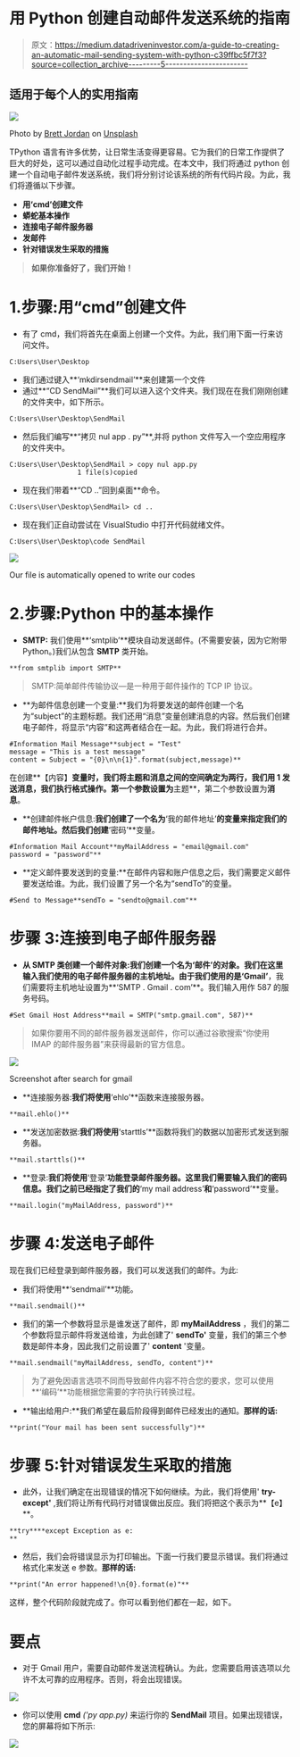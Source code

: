 # 用 Python 创建自动邮件发送系统的指南

> 原文：<https://medium.datadriveninvestor.com/a-guide-to-creating-an-automatic-mail-sending-system-with-python-c39ffbc5f7f3?source=collection_archive---------5----------------------->

## 适用于每个人的实用指南

![](img/16c4d3f7f72ff26f9bb135d56dd52d40.png)

Photo by [Brett Jordan](https://unsplash.com/@brett_jordan?utm_source=medium&utm_medium=referral) on [Unsplash](https://unsplash.com?utm_source=medium&utm_medium=referral)

TPython 语言有许多优势，让日常生活变得更容易。它为我们的日常工作提供了巨大的好处，这可以通过自动化过程手动完成。在本文中，我们将通过 python 创建一个自动电子邮件发送系统，我们将分别讨论该系统的所有代码片段。为此，我们将遵循以下步骤。

*   **用‘cmd’创建文件**
*   **蟒蛇基本操作**
*   **连接电子邮件服务器**
*   **发邮件**
*   **针对错误发生采取的措施**

> **如果你准备好了，我们开始！**

# 1.步骤:**用“cmd”创建文件**

*   有了 cmd，我们将首先在桌面上创建一个文件。为此，我们用下面一行来访问文件。

```
C:Users\User\Desktop
```

*   我们通过键入**‘mkdirsendmail’**来创建第一个文件
*   通过**“CD SendMail”**我们可以进入这个文件夹。我们现在在我们刚刚创建的文件夹中，如下所示。

```
C:Users\User\Desktop\SendMail
```

*   然后我们编写**“拷贝 nul app . py”**,并将 python 文件写入一个空应用程序的文件夹中。

```
C:Users\User\Desktop\SendMail > copy nul app.py
                 1 file(s)copied
```

*   现在我们带着**“CD ..”回到桌面**命令。

```
C:Users\User\Desktop\SendMail> cd ..
```

*   现在我们正自动尝试在 VisualStudio 中打开代码就绪文件。

```
C:Users\User\Desktop\code SendMail
```

![](img/6b510bb181c8815afcd09583ce57091a.png)

Our file is automatically opened to write our codes

# 2.步骤:Python 中的基本操作

*   **SMTP:** 我们使用**‘smtplib’**模块自动发送邮件。(不需要安装，因为它附带 Python。)我们从包含 **SMTP** 类开始。

```
**from smtplib import SMTP**
```

> SMTP:简单邮件传输协议—是一种用于邮件操作的 TCP IP 协议。

*   **为邮件信息创建一个变量:**我们为将要发送的邮件创建一个名为“subject”的主题标题。我们还用“消息”变量创建消息的内容。然后我们创建电子邮件，将显示“内容”和这两者结合在一起。为此，我们将进行合并。

```
#Information Mail Message**subject = "Test"
message = "This is a test message"
content = Subject = "{0}\n\n{1}".format(subject,message)**
```

在创建**【内容】**变量时，我们将主题和消息之间的空间确定为两行，我们用 **1** 发送消息，我们执行格式操作。第一个参数设置为**主题**，第二个参数设置为**消息**。

*   **创建邮件帐户信息:**我们创建了一个名为**‘我的邮件地址’**的变量来指定我们的邮件地址。然后我们创建**‘密码’**变量。

```
#Information Mail Account**myMailAddress = "email@gmail.com"
password = "password"**
```

*   **定义邮件要发送到的变量:**在邮件内容和账户信息之后，我们需要定义邮件要发送给谁。为此，我们设置了另一个名为“sendTo”的变量。

```
#Send to Message**sendTo = "sendto@gmail.com"**
```

# 步骤 3:连接到电子邮件服务器

*   **从 SMTP 类创建一个邮件对象:**我们创建一个名为**‘邮件’**的对象。我们在这里输入我们使用的电子邮件服务器的主机地址。由于我们使用的是**‘Gmail’**，我们需要将主机地址设置为**‘SMTP . Gmail . com’**。我们输入用作 587 的服务号码。

```
#Set Gmail Host Address**mail = SMTP("smtp.gmail.com", 587)**
```

> 如果你要用不同的邮件服务器发送邮件，你可以通过谷歌搜索“你使用 IMAP 的邮件服务器”来获得最新的官方信息。

![](img/c0cd0f17f311f81bf1d6441ce1f27718.png)

Screenshot after search for gmail

*   **连接服务器:**我们将使用**‘ehlo’**函数来连接服务器。

```
**mail.ehlo()**
```

*   **发送加密数据:**我们将使用**‘starttls’**函数将我们的数据以加密形式发送到服务器。

```
**mail.starttls()**
```

*   **登录:**我们将使用**‘登录’**功能登录邮件服务器。这里我们需要输入我们的密码信息。我们之前已经指定了我们的**‘my mail address’**和**‘password’**变量。

```
**mail.login("myMailAddress, password")**
```

# 步骤 4:发送电子邮件

现在我们已经登录到邮件服务器，我们可以发送我们的邮件。为此:

*   我们将使用**‘sendmail’**功能。

```
**mail.sendmail()**
```

*   我们的第一个参数将显示是谁发送了邮件，即 **myMailAddress** ，我们的第二个参数将显示邮件将发送给谁，为此创建了' **sendTo'** 变量，我们的第三个参数是邮件本身，因此我们之前设置了' **content** '变量。

```
**mail.sendmail("myMailAddress, sendTo, content")** 
```

> 为了避免因语言选项不同而导致邮件内容不符合您的要求，您可以使用**‘编码’**功能根据您需要的字符执行转换过程。

*   **输出给用户:**我们希望在最后阶段得到邮件已经发出的通知。**那样的话:**

```
**print("Your mail has been sent successfully")**
```

# 步骤 5:针对错误发生采取的措施

*   此外，让我们确定在出现错误的情况下如何继续。为此，我们将使用' **try-except'** ,我们将让所有代码行对错误做出反应。我们将把这个表示为**【e】**。

```
**try****except Exception as e:
** 
```

*   然后，我们会将错误显示为打印输出。下面一行我们要显示错误。我们将通过格式化来发送 e 参数。**那样的话:**

```
**print("An error happened!\n{0}.format(e)"**
```

这样，整个代码阶段就完成了。你可以看到他们都在一起，如下。

# 要点

*   对于 Gmail 用户，需要自动邮件发送流程确认。为此，您需要启用该选项以允许不太可靠的应用程序。否则，将会出现错误。

![](img/b24a5291da1aed801625fd0add13fd3c.png)

*   你可以使用 **cmd** *('py app.py)* 来运行你的 **SendMail** 项目。如果出现错误，您的屏幕将如下所示:

![](img/082a3fc95f0f6e0f02691c84541248b1.png)
